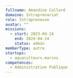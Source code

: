 ```yaml
---
fullname: Amandine Collard
domaine: Intraprenariat
role: Intrapreneuse
avatar: ""
missions:
  - start: 2023-04-24
    end: 2024-04-24
    status: admin
memberType: autre
startups:
  - aquaculteurs.marins
competences:
  - Administration Publique
---
```

